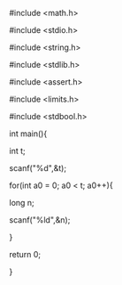 #include <math.h>

#include <stdio.h>

#include <string.h>

#include <stdlib.h>

#include <assert.h>

#include <limits.h>

#include <stdbool.h>


int main(){

int t; 

scanf("%d",&t);

for(int a0 = 0; a0 < t; a0++){

long n; 

scanf("%ld",&n);

}

return 0;

}

